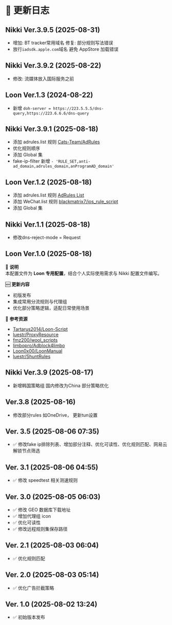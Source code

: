 <!--
 * @Author: bsakura
 * @Date: 2025-08-05 12:15:04
 * @LastEditors: BSakura
 * @LastEditTime: 2025-08-31 10:16:02
 * @FilePath: /undefined/Users/bsakura/Documents/github/mihomo-config/CHANGELOG.md
 * @Description: 
 * 
 * Copyright (c) 2025 by bsakura, All Rights Reserved. 
-->

# 📜 更新日志

## Nikki Ver.3.9.5 (2025-08-31)
- 增加: BT tracker常用域名 修复: 部分规则写法错误
- 放行`iadsdk.apple.com`域名 避免 AppStore 加载错误
## Nikki Ver.3.9.2 (2025-08-22)
- 修改: 流媒体放入国际服务之前

## Loon Ver.1.3 (2024-08-22)
- 新增 `doh-server = https://223.5.5.5/dns-query,https://223.6.6.6/dns-query`

## Nikki Ver.3.9.1 (2025-08-18)
- 添加 adrules.list 规则 [Cats-Team/AdRules](https://github.com/Cats-Team/AdRules/tree/main?tab=readme-ov-file)
- 优化规则顺序
- 添加 Global 集
- fake-ip-filter 新增 ` - 'RULE_SET,anti-ad_domain,adrules_domain,anProgramAD_domain'      `

## Loon Ver.1.2 (2025-08-18)
- 添加 adrules.list 规则  [AdRules List](https://adrules.top)
- 添加 WeChat.list 规则  [blackmatrix7/ios_rule_script](https://raw.githubusercontent.com/blackmatrix7/ios_rule_script/refs/heads/master/rule/Loon/WeChat/WeChat.list)
- 添加 Global 集

## Nikki Ver.1.1 (2025-08-18)
- 修改dns-reject-mode = Request 

## Loon Ver.1.0 (2025-08-18)
📌 **说明**  
本配置文件为 **Loon 专用配置**，结合个人实际使用需求与 Nikki 配置文件编写。  

🆕 **更新内容**  
- 初版发布  
- 集成常用分流规则与代理组  
- 优化部分策略逻辑，适配日常使用场景  

🔗 **参考资源**  
-  [Tartarus2014/Loon-Script](https://github.com/Tartarus2014/Loon-Script)  
-  [luestr/ProxyResource](https://github.com/luestr/ProxyResource)  
-  [fmz200/wool_scripts](https://github.com/fmz200/wool_scripts)  
-  [limbopro/Adblock4limbo](https://github.com/limbopro/Adblock4limbo)  
-  [Loon0x00/LoonManual](https://github.com/Loon0x00/LoonManual)  
-  [luestr/ShuntRules](https://github.com/luestr/ShuntRules)  

## Nikki Ver.3.9 (2025-08-17)
- 新增韩国策略组 国内修改为China 部分策略优化
## Ver.3.8 (2025-08-16)
- 修改部分rules 如OneDrive， 更新tun设置

## Ver. 3.5 (2025-08-06 07:35)
- ✅ 修改fake ip排除列表、增加部分注释、优化可读性、优化规则匹配、网易云解锁节点筛选

## Ver. 3.1 (2025-08-06 04:55)
- ✅ 修改 speedtest 相关测速规则

## Ver. 3.0 (2025-08-05 06:03)
- ✅ 修改 GEO 数据库下载地址
- ✅ 增加代理组 icon
- ✅ 优化可读性
- ✅ 修改远程规则集保存路径

## Ver. 2.1 (2025-08-03 06:04)
- ✅ 优化规则匹配

## Ver. 2.0 (2025-08-03 05:14)
- ✅ 优化广告拦截策略

## Ver. 1.0 (2025-08-02 13:24)
- ✅ 初始版本发布

